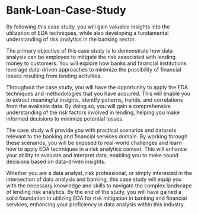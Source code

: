 # Bank-Loan-Case-Study

By following this case study, you will gain valuable insights into the utilization of EDA techniques, while also developing a fundamental understanding of risk analytics in the banking sector.

The primary objective of this case study is to demonstrate how data analysis can be employed to mitigate the risk associated with lending money to customers. You will explore how banks and financial institutions leverage data-driven approaches to minimize the possibility of financial losses resulting from lending activities.

Throughout the case study, you will have the opportunity to apply the EDA techniques and methodologies that you have acquired. This will enable you to extract meaningful insights, identify patterns, trends, and correlations from the available data. By doing so, you will gain a comprehensive understanding of the risk factors involved in lending, helping you make informed decisions to minimize potential losses.

The case study will provide you with practical scenarios and datasets relevant to the banking and financial services domain. By working through these scenarios, you will be exposed to real-world challenges and learn how to apply EDA techniques in a risk analytics context. This will enhance your ability to evaluate and interpret data, enabling you to make sound decisions based on data-driven insights.

Whether you are a data analyst, risk professional, or simply interested in the intersection of data analysis and banking, this case study will equip you with the necessary knowledge and skills to navigate the complex landscape of lending risk analytics. By the end of the study, you will have gained a solid foundation in utilizing EDA for risk mitigation in banking and financial services, enhancing your proficiency in data analysis within this industry.





